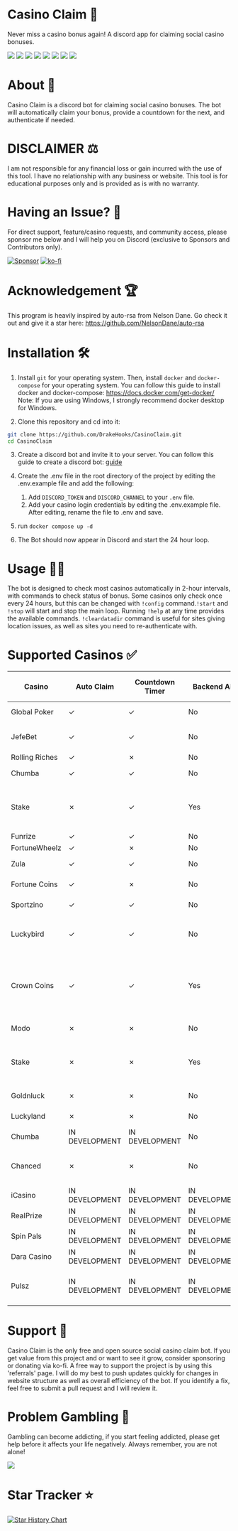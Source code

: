 # Casino Claim 🎰
Never miss a casino bonus again! A discord app for claiming social casino bonuses.

<p>
<img src="https://img.shields.io/badge/python-3670A0?style=for-the-badge&logo=python&logoColor=ffdd54"/>
<img src="https://img.shields.io/badge/-selenium-%43B02A?style=for-the-badge&logo=selenium&logoColor=white"/>
<img src="https://img.shields.io/badge/-opencv-%235C3EE8?style=for-the-badge&logo=opencv&logoColor=white"/>
<img src="https://img.shields.io/badge/-pyautogui-%23FF6F00?style=for-the-badge&logo=python&logoColor=white"/>
<img src="https://img.shields.io/badge/-seleniumbase-%23323330?style=for-the-badge&logo=selenium&logoColor=white"/>
<img src="https://img.shields.io/badge/-requests-%232c2f33?style=for-the-badge&logo=&logoColor=white"/>
<img src="https://img.shields.io/badge/-discord.py-%232c2f33?style=for-the-badge&logo=discord&logoColor=white"/>
<img src="https://img.shields.io/badge/-docker-%232c2f33?style=for-the-badge&logo=docker&logoColor=white"/>

</p>

# About 🧾
Casino Claim is a discord bot for claiming social casino bonuses. The bot will automatically claim your bonus, provide a countdown for the next, and authenticate if needed.

# DISCLAIMER ⚖️
I am not responsible for any financial loss or gain incurred with the use of this tool. I have no relationship with any business or website. This tool is for educational purposes only and is provided as is with no warranty.

# Having an Issue? 🤔
For direct support, feature/casino requests, and community access, please sponsor me below and I will help you on Discord (exclusive to Sponsors and Contributors only).

[![Sponsor](https://img.shields.io/badge/sponsor-30363D?style=for-the-badge&logo=GitHub-Sponsors&logoColor=white)](https://github.com/sponsors/DrakeHooks)
[![ko-fi](https://img.shields.io/badge/Ko--fi-F16061?style=for-the-badge&logo=ko-fi&logoColor=white)](https://ko-fi.com/drakehooks)

# Acknowledgement 🏆
This program is heavily inspired by auto-rsa from Nelson Dane. Go check it out and give it a star here: https://github.com/NelsonDane/auto-rsa


# Installation 🛠️
1. Install `git` for your operating system. Then, install `docker` and `docker-compose` for your operating system. You can follow this guide to install docker and docker-compose: https://docs.docker.com/get-docker/ Note: If you are using Windows, I strongly recommend docker desktop for Windows.

2. Clone this repository and cd into it:
```bash
git clone https://github.com/DrakeHooks/CasinoClaim.git
cd CasinoClaim
```
3. Create a discord bot and invite it to your server. You can follow this guide to create a discord bot: [guide](discordBot.md)

4. Create the .env file in the root directory of the project by editing the .env.example file and add the following:
    1. Add `DISCORD_TOKEN` and `DISCORD_CHANNEL` to your `.env` file.
    2. Add your casino login credentials by editing the .env.example file. After editing, rename the file to .env and save. 
5. run `docker compose up -d`
6. The Bot should now appear in Discord and start the 24 hour loop.


# Usage 🎰🤖
The bot is designed to check most casinos automatically in 2-hour intervals, with commands to check status of bonus. Some casinos only check once every 24 hours, but this can be changed with `!config` command.`!start` and `!stop` will start and stop the main loop. Running `!help` at any time provides the available commands. `!cleardatadir` command is useful for sites giving location issues, as well as sites you need to re-authenticate with.
 


# Supported Casinos ✅
| Casino         | Auto Claim | Countdown Timer | Backend API | Bonus            | Trusted? (payment proof) |
|----------------|------------|-----------------|-----------------------------|------------------|---------|
| Global Poker   | ✓          | ✓               | No                          | $0.00-$4.00 bonus/day | Yes     |
| JefeBet        | ✓          | ✓               | No                          | $0.20 bonus every 6 hours | Yes |
| Rolling Riches | ✓          | ✗               | No                          | $0.20 Daily | Yes     |
| Chumba         | ✓          | ✓               | No                          | $1.00 bonus/day     | Yes     |
| Stake          | ✗          | ✓               | Yes                         | $1.00 bonus/day -  Auto Claim in development | Yes     |
| Funrize        | ✓          | ✓               | No                          | $.20 Daily     | Yes     |
| FortuneWheelz  | ✓          | ✗               | No                          | $.20 Daily     | Yes     |
| Zula           | ✓          | ✓               | No                          | $1.00 bonus/day     | Yes     |
| Fortune Coins  | ✓          | ✗               | No                          | $0.50-$1.20 bonus/day | Yes     |
| Sportzino      | ✓          | ✓               | No                          | $0.50-$1.00 bonus/day     | Yes     |
| Luckybird      | ✓          | ✓               | No                          | $0.25 bonus/day -  Increases with VIP | Yes     |
| Crown Coins    | ✓          | ✓               | Yes                         | Varies between $0.00-$2.00 bonus/day - Social Auth support in development | Yes     |
| Modo           | ✗          | ✗               | No                          | $0.30-$1.00 bonus/day | Yes     |
| Stake          | ✗          | ✗               | Yes                         | $1.00 bonus/day -  Auto Claim in development | Yes     |
| Goldnluck      | ✗          | ✗               | No                          | $2.00 bonus/day     | No 🤢     |
| Luckyland      | ✗          | ✗               | No                          | $0.30-$1.00  bonus/day | Yes     |
| Chumba         | IN DEVELOPMENT          | IN DEVELOPMENT               | No                          | $.25-$3.00 Daily     | Yes     |
| Chanced        | ✗          | ✗               | No                          | Varies between $0.30-$1.00 bonus/day    | Yes     |
| iCasino        | IN DEVELOPMENT         | IN DEVELOPMENT               | IN DEVELOPMENT                          | $1.70 bonus/day | Yes     |
| RealPrize      | IN DEVELOPMENT          | IN DEVELOPMENT               | IN DEVELOPMENT                          | $1.20 bonus/day | Yes     |
| Spin Pals      | IN DEVELOPMENT          | IN DEVELOPMENT               | IN DEVELOPMENT                          | $1.00  bonus/day | Yes     |
| Dara Casino    | IN DEVELOPMENT  | IN DEVELOPMENT               | IN DEVELOPMENT                          | $1.00  bonus/day | Yes     |
| Pulsz          | IN DEVELOPMENT | IN DEVELOPMENT | IN DEVELOPMENT            | Varies between $0.20-$3 bonus/day | Yes      |


# Support 🔮 
Casino Claim is the only free and open source social casino claim bot. If you get value from this project and or want to see it grow, consider sponsoring or donating via ko-fi. A free way to support the project is by using this 'referrals' page.  I will do my best to push updates quickly for changes in website structure as well as overall efficiency of the bot. If you identify a fix, feel free to submit a pull request and I will review it.



# Problem Gambling 🎲
Gambling can become addicting, if you start feeling addicted, please get help before it affects your life negatively. Always remember, you are not alone!

<a href="https://www.ncpgambling.org/help-treatment/"><img src="https://www.ncpgambling.org/wp-content/themes/magneti/assets/build/images/800gamb-logo-header.svg"/></a>

# Star Tracker ⭐

  <a href="https://star-history.com/#DrakeHooks/CasinoClaim&Date">
    <img src="https://api.star-history.com/svg?repos=DrakeHooks/CasinoClaim&type=Date&theme=dark" alt="Star History Chart">
  </a>


